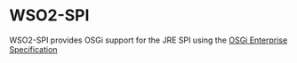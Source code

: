 # WSO2-SPI

WSO2-SPI provides OSGi support for the JRE SPI using the [OSGi Enterprise Specification](https://www.osgi.org/developer/downloads/release-6/)
